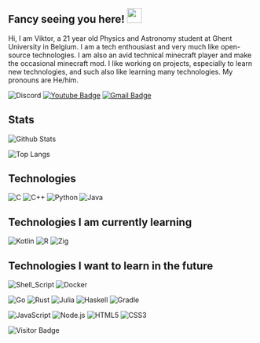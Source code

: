 ## Fancy seeing you here! <img src="https://raw.githubusercontent.com/aemmadi/aemmadi/master/wave.gif" width="30px">
Hi, I am Viktor, a 21 year old Physics and Astronomy student at Ghent University in Belgium. I am a tech enthousiast and very much like open-source technologies. I am also an avid technical minecraft player and make the occasional minecraft mod. I like working on projects, especially to learn new technologies, and such also like learning many technologies. My pronouns are He/him.

![Discord](https://img.shields.io/badge/-Viktor40-7289DA?style=flat-square&logo=Discord&logoColor=white)
[![Youtube Badge](https://img.shields.io/badge/-Viktor40-darkred?style=flat-square&logo=youtube&logoColor=white&link=https://www.youtube.com/c/Viktor40)](https://www.youtube.com/c/Viktor40)
[![Gmail Badge](https://img.shields.io/badge/-viktorvn40@gmail.com-c14438?style=flat-square&logo=Gmail&logoColor=white&link=mailto:viktorvn40@gmail.com)](mailto:viktorvn40@gmail.com)

## Stats

![Github Stats](https://github-readme-stats.vercel.app/api?username=Viktor40&count_private=true&show_icons=true&include_all_commits=true&theme=radical)

![Top Langs](https://github-readme-stats.vercel.app/api/top-langs/?username=Viktor40&hide=TeX&theme=radical)

## Technologies

![C](https://img.shields.io/badge/C-83a598?style=for-the-badge&logo=c&logoColor=white)
![C++](https://img.shields.io/badge/C%2B%2B-00599C?style=for-the-badge&logo=c%2B%2B&logoColor=white)
![Python](https://img.shields.io/badge/Python-14354C?style=for-the-badge&logo=python&logoColor=white)
![Java](https://img.shields.io/badge/Java-d65d0e?style=for-the-badge&logo=java&logoColor=white)

## Technologies I am currently learning

![Kotlin](https://img.shields.io/badge/Kotlin-E37456?style=for-the-badge&logo=Kotlin&logoColor=white)
![R](https://img.shields.io/badge/R-blue?style=for-the-badge&logo=R&logoColor=white)
![Zig](https://img.shields.io/badge/Zig-f7a41d?style=for-the-badge&logo=zig&logoColor=white)
## Technologies I want to learn in the future

![Shell_Script](https://img.shields.io/badge/Shell_Script-121011?style=for-the-badge&logo=gnu-bash&logoColor=white)
![Docker](https://img.shields.io/badge/Docker-2CA5E0?style=for-the-badge&logo=docker&logoColor=white)

![Go](https://img.shields.io/badge/Go-00ADD8?style=for-the-badge&logo=go&logoColor=white)
![Rust](https://img.shields.io/badge/Rust-262626?style=for-the-badge&logo=rust&logoColor=white)
![Julia](https://img.shields.io/badge/Julia-purple?style=for-the-badge&logo=julia&logoColor=white)
![Haskell](https://img.shields.io/badge/Haskell-b45bff?style=for-the-badge&logo=Haskell&logoColor=white)
![Gradle](https://img.shields.io/badge/Gradle-0abfac?style=for-the-badge&logo=gradle&logoColor=white)

![JavaScript](https://img.shields.io/badge/JavaScript-F7DF1E?style=for-the-badge&logo=javascript&logoColor=white)
![Node.js](https://img.shields.io/badge/Node.js-43853D?style=for-the-badge&logo=node.js&logoColor=white)
![HTML5](https://img.shields.io/badge/HTML5-E34F26?style=for-the-badge&logo=html5&logoColor=white)
![CSS3](https://img.shields.io/badge/CSS3-1572B6?style=for-the-badge&logo=css3)



![Visitor Badge](https://visitor-badge.laobi.icu/badge?page_id=Viktor40.Viktor40)
